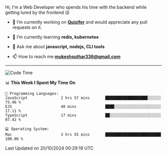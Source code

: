 Hi, I'm a Web Developer who spends his time with the backend while getting lured by the frontend 😜

- 🔭 I’m currently working on **[Quizifer](https://github.com/SutharMukesh/Quizifer/)** and would appreciate any pull requests on it.

- 🌱 I’m currently learning **redis, kubernetes**

- 💬 Ask me about **javascript, nodejs, CLI tools**

- 📫 How to reach me **mukeshsuthar336@gmail.com**

---
<!--START_SECTION:waka-->
![Code Time](http://img.shields.io/badge/Code%20Time-3%2C167%20hrs%2015%20mins-blue)

📊 **This Week I Spent My Time On** 

```text
💬 Programming Languages: 
JavaScript               2 hrs 57 mins       ███████████████████░░░░░░   75.46 % 
EJS                      40 mins             ████░░░░░░░░░░░░░░░░░░░░░   17.11 % 
TypeScript               17 mins             ██░░░░░░░░░░░░░░░░░░░░░░░   07.42 % 

💻 Operating System: 
Mac                      3 hrs 55 mins       █████████████████████████   100.00 % 
```


 Last Updated on 20/10/2024 00:29:19 UTC
<!--END_SECTION:waka-->
